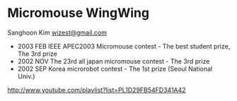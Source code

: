 Micromouse WingWing
===================

Sanghoon Kim <wizest@gmail.com>

- 2003 FEB IEEE APEC2003 Micromouse contest - The best student prize, The 3rd prize
- 2002 NOV The 23rd all japan micromouse contest - The 3rd prize
- 2002 SEP Korea microrobot contest - The 1st prize (Seoul National Univ.)

http://www.youtube.com/playlist?list=PL1D29FB54FD341A42